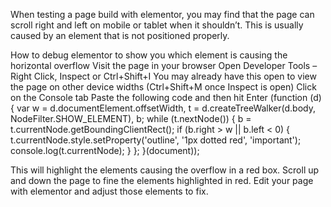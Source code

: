 When testing a page build with elementor, you may find that the page can scroll right and left on mobile or tablet when it shouldn’t. This is usually caused by an element that is not positioned properly.

How to debug elementor to show you which element is causing the horizontal overflow
Visit the page in your browser
Open Developer Tools – Right Click, Inspect or Ctrl+Shift+I
You may already have this open to view the page on other device widths (Ctrl+Shift+M once Inspect is open)
Click on the Console tab
Paste the following code and then hit Enter
(function (d) {
    var w = d.documentElement.offsetWidth,
        t = d.createTreeWalker(d.body, NodeFilter.SHOW_ELEMENT),
        b;
    while (t.nextNode()) {
        b = t.currentNode.getBoundingClientRect();
        if (b.right > w || b.left < 0) {
            t.currentNode.style.setProperty('outline', '1px dotted red', 'important');
            console.log(t.currentNode);
        }
    };
}(document));

This will highlight the elements causing the overflow in a red box.
Scroll up and down the page to fine the elements highlighted in red.
Edit your page with elementor and adjust those elements to fix.
